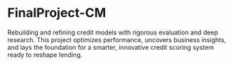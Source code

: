 # FinalProject-CM
Rebuilding and refining credit models with rigorous evaluation and deep research. This project optimizes performance, uncovers business insights, and lays the foundation for a smarter, innovative credit scoring system ready to reshape lending.
